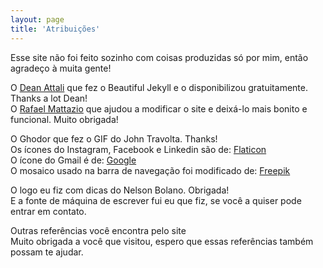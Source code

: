 ```yaml
---
layout: page
title: 'Atribuições'
---
```


Esse site não foi feito sozinho com coisas produzidas só por mim, então agradeço à muita gente!


O [Dean Attali](https://deanattali.com/) que fez o Beautiful Jekyll e o disponibilizou gratuitamente. Thanks a lot Dean!  
O [Rafael Mattazio](https://github.com/rahcor) que ajudou a modificar o site e deixá-lo mais bonito e funcional. Muito obrigada!


O Ghodor que fez o GIF do John Travolta. Thanks!  
Os ícones do Instagram, Facebook e Linkedin são de: [Flaticon](https://www.flaticon.com/authors/freepik)  
O ícone do Gmail é de: [Google](https://www.flaticon.com/authors/google)  
O mosaico usado na barra de navegação foi modificado de: [Freepik](https://br.freepik.com/fotos/fundo)  


O logo eu fiz com dicas do Nelson Bolano. Obrigada!  
E a fonte de máquina de escrever fui eu que fiz, se você a quiser pode entrar em contato.


Outras referências você encontra pelo site  
Muito obrigada a você que visitou, espero que essas referências também possam te ajudar.
